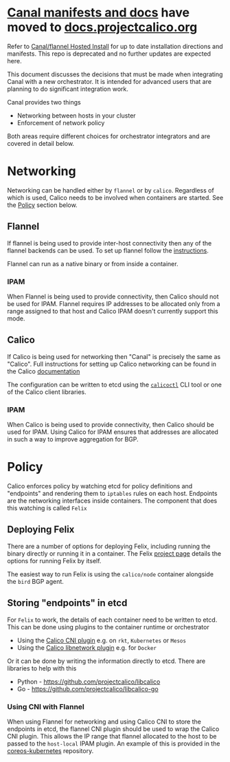 # [Canal manifests and docs](https://docs.projectcalico.org/latest/getting-started/kubernetes/installation/flannel) have moved to [docs.projectcalico.org](https://docs.projectcalico.org/)

Refer to [Canal/flannel Hosted Install](https://docs.projectcalico.org/latest/getting-started/kubernetes/installation/flannel)
for up to date installation directions and manifests.
This repo is deprecated and no further updates are expected here.

This document discusses the decisions that must be made when integrating Canal with a new orchestrator. It is intended for advanced users that are planning to do significant integration work.

Canal provides two things

- Networking between hosts in your cluster
- Enforcement of network policy

Both areas require different choices for orchestrator integrators and are covered in detail below.

# Networking
Networking can be handled either by `flannel` or by `calico`. Regardless of which is used, Calico needs to be involved when containers are started. See the [Policy](#policy) section below. 

## Flannel
If flannel is being used to provide inter-host connectivity then any of the flannel backends can be used. To set up flannel follow the [instructions](https://coreos.com/flannel/docs/latest/flannel-config.html).

Flannel can run as a native binary or from inside a container.

### IPAM
When Flannel is being used to provide connectivity, then Calico should not be used for IPAM. Flannel requires IP addresses to be allocated only from a range assigned to that host and Calico IPAM doesn't currently support this mode. 

## Calico
If Calico is being used for networking then "Canal" is precisely the same as "Calico". Full instructions for setting up Calico networking can be found in the Calico [documentation](http://docs.projectcalico.org/latest/getting-started/kubernetes/installation/integration)

The configuration can be written to etcd using the [`calicoctl`](http://docs.projectcalico.org/latest/reference/calicoctl/) CLI tool or one of the Calico client libraries.
 
### IPAM
When Calico is being used to provide connectivity, then Calico should be used for IPAM. Using Calico for IPAM ensures that addresses are allocated in such a way to improve aggregation for BGP. 
 
# Policy
Calico enforces policy by watching etcd for policy definitions and "endpoints" and rendering them to `iptables` rules on each host. Endpoints are the networking interfaces inside containers. The component that does this watching is called `Felix` 

## Deploying Felix
There are a number of options for deploying Felix, including running the binary directly or running it in a container. The Felix [project page](https://github.com/projectcalico/calico/blob/1.4.1b2/README.md#how-do-i-buildrun-Felix) details the options for running Felix by itself.

The easiest way to run Felix is using the `calico/node` container alongside the `bird` BGP agent.
 
## Storing "endpoints" in etcd
For `Felix` to work, the details of each container need to be written to etcd. This can be done using plugins to the container runtime or orchestrator
* Using the [Calico CNI plugin](https://github.com/projectcalico/calico-cni) e.g. on `rkt`, `Kubernetes` or `Mesos`
* Using the [Calico libnetwork plugin](https://github.com/projectcalico/libnetwork-plugin) e.g. for `Docker`

Or it can be done by writing the information directly to etcd. There are libraries to help with this
* Python - https://github.com/projectcalico/libcalico
* Go - https://github.com/projectcalico/libcalico-go

### Using CNI with Flannel
When using Flannel for networking and using Calico CNI to store the endpoints in etcd, the flannel CNI plugin should be used to wrap the Calico CNI plugin. This allows the IP range that flannel allocated to the host to be passed to the `host-local` IPAM plugin. An example of this is provided in the [coreos-kubernetes](https://github.com/coreos/coreos-kubernetes/blob/master/Documentation/deploy-master.md#set-up-the-cni-config-optional) repository.
